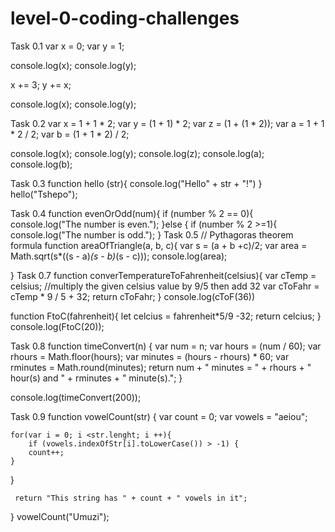 # level-0-coding-challenges
Task 0.1
var x = 0;
var y = 1;

console.log(x);
console.log(y);

x += 3;
y += x;

console.log(x);
console.log(y);

Task 0.2
var x = 1 + 1 * 2;
var y = (1 + 1) * 2;
var z = (1 + (1 * 2));
var a = 1 + 1 * 2 / 2;
var b = (1 + 1 * 2) / 2;

console.log(x);
console.log(y);
console.log(z);
console.log(a);
console.log(b);

Task 0.3
function hello (str){
    console.log("Hello" + str + "!")
}
hello("Tshepo");

Task 0.4
function evenOrOdd(num){
    if (number % 2 == 0){
       console.log("The number is even.");
    }else { if (number % 2 >=1){
    console.log("The number is odd.");
}
Task 0.5
// Pythagoras theorem formula
function areaOfTriangle(a, b, c){
    var s = (a + b +c)/2;
    var area = Math.sqrt(s*((s - a)*(s - b)*(s - c)));
    console.log(area);

}
Task 0.7
function converTemperatureToFahrenheit(celsius){
  var cTemp = celsius;
//multiply the given celsius value by 9/5 then add 32 
  var cToFahr = cTemp * 9 / 5 + 32;
  return cToFahr;
}
console.log(cToF(36))

function FtoC(fahrenheit){
    let celcius = fahrenheit*5/9 -32;
    return celcius;
}
console.log(FtoC(20));

Task 0.8
function timeConvert(n) {
var num = n;
var hours = (num / 60);
var rhours = Math.floor(hours);
var minutes = (hours - rhours) * 60;
var rminutes = Math.round(minutes);
return num + " minutes = " + rhours + " hour(s) and " + rminutes + " minute(s).";
}

console.log(timeConvert(200));

Task 0.9
function vowelCount(str) {
    var count = 0;
    var vowels = "aeiou";
    
    for(var i = 0; i <str.lenght; i ++){
        if (vowels.indexOfStr[i].toLowerCase()) > -1) {
        count++;
    }
}
 
     return "This string has " + count + " vowels in it";
}
vowelCount("Umuzi");
